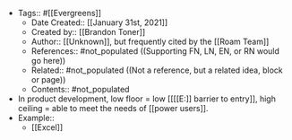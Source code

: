 - Tags:: #[[Evergreens]]
    - Date Created:: [[January 31st, 2021]]
    - Created by:: [[Brandon Toner]]
    - Author:: [[Unknown]], but frequently cited by the [[Roam Team]]
    - References:: #not_populated ((Supporting FN, LN, EN, or RN would go here))
    - Related:: #not_populated ((Not a reference, but a related idea, block or page))
    - Contents:: #not_populated
- In product development, low floor = low [[[[E:]] barrier to entry]], high ceiling = able to meet the needs of [[power users]].
- Example::
    - [[Excel]]
